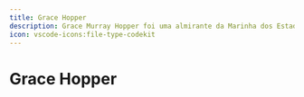 ```yaml
---
title: Grace Hopper
description: Grace Murray Hopper foi uma almirante da Marinha dos Estados Unidos e cientista da computação.
icon: vscode-icons:file-type-codekit
---
```


# Grace Hopper